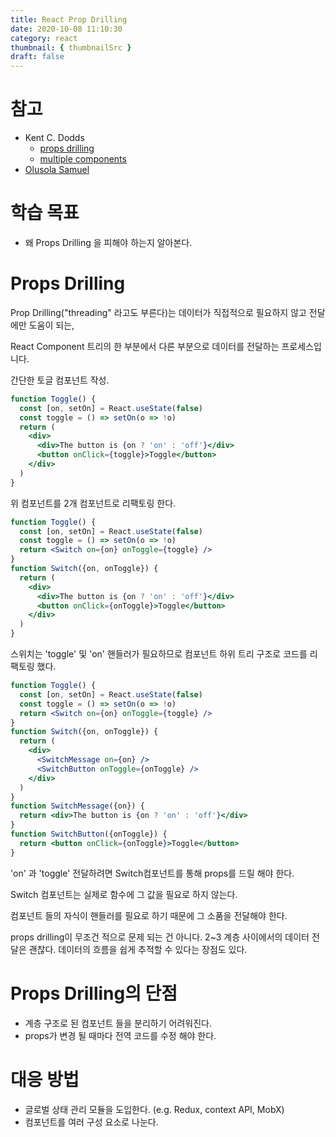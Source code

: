 ```yaml
---
title: React Prop Drilling
date: 2020-10-08 11:10:30
category: react
thumbnail: { thumbnailSrc }
draft: false
---
```


# 참고

- Kent C. Dodds
    - [props drilling](https://kentcdodds.com/blog/prop-drilling)
    - [multiple components](https://kentcdodds.com/blog/when-to-break-up-a-component-into-multiple-components)
- [Olusola Samuel](https://medium.com/javascript-in-plain-english/how-to-avoid-prop-drilling-in-react-using-component-composition-c42adfcdde1b#:~:text=Prop%20Drilling%20is%20the%20process,help%20in%20passing%20it)

# 학습 목표

- 왜 Props Drilling 을 피해야 하는지 알아본다.

# Props Drilling

Prop Drilling("threading" 라고도 부른다)는 데이터가 직접적으로 필요하지 않고 전달에만 도움이 되는,

React Component 트리의 한 부분에서 다른 부분으로 데이터를 전달하는 프로세스입니다.

간단한 토글 컴포넌트 작성.

```jsx
function Toggle() {
  const [on, setOn] = React.useState(false)
  const toggle = () => setOn(o => !o)
  return (
    <div>
      <div>The button is {on ? 'on' : 'off'}</div>
      <button onClick={toggle}>Toggle</button>
    </div>
  )
}
```

위 컴포넌트를 2개 컴포넌트로 리팩토링 한다.

```jsx
function Toggle() {
  const [on, setOn] = React.useState(false)
  const toggle = () => setOn(o => !o)
  return <Switch on={on} onToggle={toggle} />
}
function Switch({on, onToggle}) {
  return (
    <div>
      <div>The button is {on ? 'on' : 'off'}</div>
      <button onClick={onToggle}>Toggle</button>
    </div>
  )
}
```

스위치는 'toggle' 및 'on'  핸들러가 필요하므로 컴포넌트 하위 트리 구조로 코드를 리팩토링 했다.

```jsx
function Toggle() {
  const [on, setOn] = React.useState(false)
  const toggle = () => setOn(o => !o)
  return <Switch on={on} onToggle={toggle} />
}
function Switch({on, onToggle}) {
  return (
    <div>
      <SwitchMessage on={on} />
      <SwitchButton onToggle={onToggle} />
    </div>
  )
}
function SwitchMessage({on}) {
  return <div>The button is {on ? 'on' : 'off'}</div>
}
function SwitchButton({onToggle}) {
  return <button onClick={onToggle}>Toggle</button>
}
```

'on' 과 'toggle' 전달하려면 Switch컴포넌트를 통해 props를 드릴 해야 한다.

Switch 컴포넌트는 실제로 함수에 그 값을 필요로 하지 않는다. 

컴포넌트 들의 자식이 핸들러를 필요로 하기 때문에 그 소품을 전달해야 한다.

props drilling이 무조건 적으로 문제 되는 건 아니다. 2~3 계층 사이에서의 데이터 전달은 괜찮다. 데이터의 흐름을 쉽게 추적할 수 있다는 장점도 있다.

# Props Drilling의 단점

- 계층 구조로 된 컴포넌트 들을 분리하기 어려워진다.
- props가 변경 될 때마다 전역 코드를 수정 해야 한다.

# 대응 방법

- 글로벌 상태 관리 모듈을 도입한다. (e.g. Redux, context API, MobX)
- 컴포넌트를 여러 구성 요소로 나눈다.
